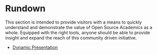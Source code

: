 # Rundown

This section is intended to provide visitors with a means to quickly understand and demonstrate the value of Open Source Academics as a whole. Equipped with the right tools, anyone should be able to provide insight and expand the reach of this community driven initiative.

- [Dynamic Presentation](https://docs.google.com/presentation/d/1CssKJ9nh8hLeRPVF__W_hbhueYV764dzMPeCnC3X7ps/edit?usp=sharing)
